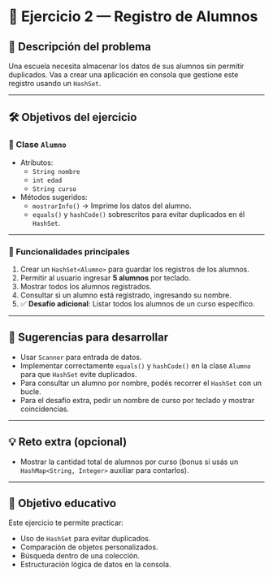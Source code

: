 # 🏫 Ejercicio 2 — Registro de Alumnos

## 🧠 Descripción del problema
Una escuela necesita almacenar los datos de sus alumnos sin permitir duplicados. Vas a crear una aplicación en consola que gestione este registro usando un `HashSet`.

---

## 🛠️ Objetivos del ejercicio

### 📌 Clase `Alumno`
- Atributos:
    - `String nombre`
    - `int edad`
    - `String curso`
- Métodos sugeridos:
    - `mostrarInfo()` → Imprime los datos del alumno.
    - `equals()` y `hashCode()` sobrescritos para evitar duplicados en él `HashSet`.

---

### 📌 Funcionalidades principales
1. Crear un `HashSet<Alumno>` para guardar los registros de los alumnos.
2. Permitir al usuario ingresar **5 alumnos** por teclado.
3. Mostrar todos los alumnos registrados.
4. Consultar si un alumno está registrado, ingresando su nombre.
5. ✅ **Desafío adicional**: Listar todos los alumnos de un curso específico.

---

## 🧩 Sugerencias para desarrollar
- Usar `Scanner` para entrada de datos.
- Implementar correctamente `equals()` y `hashCode()` en la clase `Alumno` para que `HashSet` evite duplicados.
- Para consultar un alumno por nombre, podés recorrer el `HashSet` con un bucle.
- Para el desafío extra, pedir un nombre de curso por teclado y mostrar coincidencias.

---

## 💡 Reto extra (opcional)
- Mostrar la cantidad total de alumnos por curso (bonus si usás un `HashMap<String, Integer>` auxiliar para contarlos).

---

## 🎯 Objetivo educativo
Este ejercicio te permite practicar:
- Uso de `HashSet` para evitar duplicados.
- Comparación de objetos personalizados.
- Búsqueda dentro de una colección.
- Estructuración lógica de datos en la consola.






